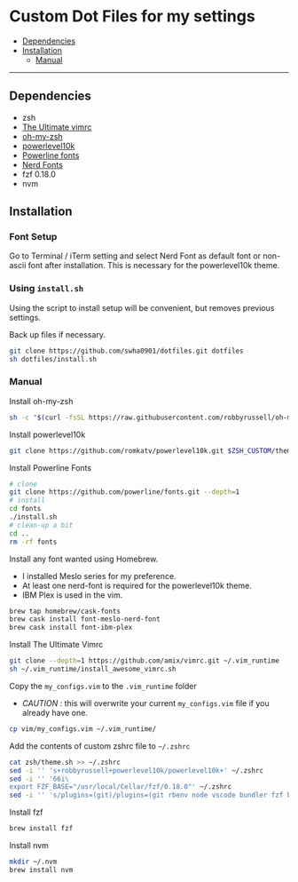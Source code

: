 # Custom Dot Files for my settings

* [Dependencies](#dependencies)
* [Installation](#installation)
    * [Manual](#manual)
---
## Dependencies
* zsh
* [The Ultimate vimrc](https://github.com/amix/vimrc)
* [oh-my-zsh](https://github.com/robbyrussell/oh-my-zsh)
* [powerlevel10k](https://github.com/romkatv/powerlevel10k)
* [Powerline fonts](https://github.com/powerline/fonts)
* [Nerd Fonts](https://github.com/ryanoasis/nerd-fonts)
* fzf 0.18.0
* nvm

## Installation
### Font Setup
Go to Terminal / iTerm setting and select Nerd Font as default font or non-ascii font after installation.
This is necessary for the powerlevel10k theme.

### Using `install.sh`
Using the script to install setup will be convenient, but removes previous settings.

Back up files if necessary.
```zsh
git clone https://github.com/swha0901/dotfiles.git dotfiles
sh dotfiles/install.sh
```
### Manual
Install oh-my-zsh
```zsh
sh -c "$(curl -fsSL https://raw.githubusercontent.com/robbyrussell/oh-my-zsh/master/tools/install.sh)"
```
Install powerlevel10k
```zsh
git clone https://github.com/romkatv/powerlevel10k.git $ZSH_CUSTOM/themes/powerlevel10k
```
Install Powerline Fonts
```zsh
# clone
git clone https://github.com/powerline/fonts.git --depth=1
# install
cd fonts
./install.sh
# clean-up a bit
cd ..
rm -rf fonts
```
Install any font wanted using Homebrew.
* I installed Meslo series for my preference. 
* At least one nerd-font is required for the powerlevel10k theme.
* IBM Plex is used in the vim.
```zsh
brew tap homebrew/cask-fonts
brew cask install font-meslo-nerd-font
brew cask install font-ibm-plex
```
Install The Ultimate Vimrc
```zsh
git clone --depth=1 https://github.com/amix/vimrc.git ~/.vim_runtime
sh ~/.vim_runtime/install_awesome_vimrc.sh
```
Copy the `my_configs.vim` to the `.vim_runtime` folder
* *CAUTION* : this will overwrite your current `my_configs.vim` file if you already have one. 
```zsh
cp vim/my_configs.vim ~/.vim_runtime/
```
Add the contents of custom zshrc file to `~/.zshrc`
```zsh
cat zsh/theme.sh >> ~/.zshrc
sed -i '' 's+robbyrussell+powerlevel10k/powerlevel10k+' ~/.zshrc
sed -i '' '66i\
export FZF_BASE="/usr/local/Cellar/fzf/0.18.0"' ~/.zshrc
sed -i '' 's/plugins=(git)/plugins=(git rbenv node vscode bundler fzf battery thefuck zsh_reload)/' ~/.zshrc
```
Install fzf
```zsh
brew install fzf
```
Install nvm
```zsh
mkdir ~/.nvm
brew install nvm
```
